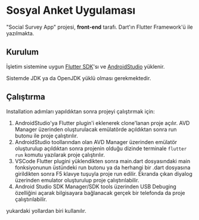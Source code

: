 # Sosyal Anket Uygulaması
"Social Survey App" projesi, **front-end** tarafı. Dart'ın Flutter Framework'ü ile yazılmakta.

## Kurulum

İşletim sistemine uygun [Flutter SDK](https://docs.flutter.dev/get-started/install)'sı ve [AndroidStudio](https://developer.android.com/studio) yüklenir.

Sistemde JDK ya da OpenJDK yüklü olması gerekmektedir.

## Çalıştırma 

Installation adımları yapıldıktan sonra projeyi çalıştırmak için:

1. AndroidStudio'ya Flutter plugin'i eklenerek clone'lanan proje açılır. AVD Manager üzerinden oluşturulacak emülatörde açıldıktan sonra run butonu ile proje çalıştırılır.
2. AndroidStudio toollarından olan AVD Manager üzerinden emülatör oluşturulup açıldıktan sonra projenin olduğu dizinde terminale `flutter run` komutu yazılarak proje çalıştırılır.
3. VSCode Flutter plugini yüklendikten sonra main.dart dosyasındaki main fonksiyonunun üstündeki run butonu ya da herhangi bir .dart dosyasına girildikten sonra F5 klavye tuşuyla proje run edilir. Ekranda çıkan diyalog üzerinden emulator oluşturulup proje çalıştırılabilir.
4. Android Studio SDK Manager/SDK tools üzerinden USB Debuging özelliğini açarak bilgisayara bağlanacak gerçek bir telefonda da proje çalıştırılabilir.

yukardaki yollardan biri kullanılır.
